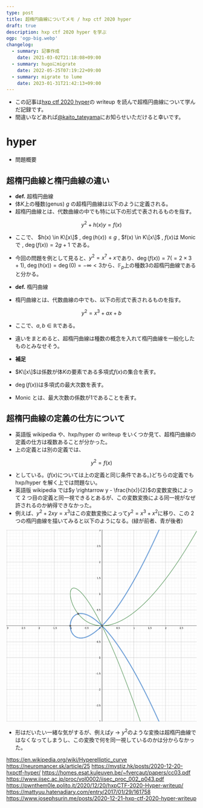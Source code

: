 ```yaml
---
type: post
title: 超楕円曲線についてメモ / hxp ctf 2020 hyper
draft: true
description: hxp ctf 2020 hyper を学ぶ
ogp: 'ogp-big.webp'
changelog:
  - summary: 記事作成
    date: 2021-03-02T21:18:08+09:00
  - summary: hugoにmigrate
    date: 2022-05-25T07:19:22+09:00
  - summary: migrate to lume
    date: 2023-01-31T21:42:13+09:00
---
```


- この記事は[hxp ctf 2020 hyper](https://ctftime.org/task/14387)の writeup を読んで超楕円曲線について学んだ記録です。
- 間違いなどあれば[@kaito_tateyama](https://twitter.com/kaito_tateyama)にお知らせいただけると幸いです。

# hyper

- 問題概要

## 超楕円曲線と楕円曲線の違い

- **def.** 超楕円曲線
- 体$K$上の種数(genus) $g$ の超楕円曲線は以下のように定義される。
- 超楕円曲線とは、代数曲線の中でも特に以下の形式で表されるものを指す。

$$
y^2 + h(x)y = f(x)
$$

- ここで、 $h(x) \in K\[x\]$ , $\deg(h(x)) \leq g$ , $f(x) \in K\[x\]$ , $f(x)$は Monic で , $\deg(f(x)) = 2g + 1$ である。
- 今回の問題を例として見ると、$y^2 = x^7 + x$であり、$\deg(f(x)) = 7 (=2 \times 3+1)$, $\deg(h(x)) = \deg(0) = -\infty < 3$から、$\mathbb{F}_p$上の種数$3$の超楕円曲線であると分かる。

- **def.** 楕円曲線
- 楕円曲線とは、代数曲線の中でも、以下の形式で表されるものを指す。

$$
y^2 = x^3 + ax + b
$$

- ここで、$a,b \in \mathbb{R}$である。

- 違いをまとめると、超楕円曲線は種数の概念を入れて楕円曲線を一般化したものとみなせそう。

- **補足**
- $K\[x\]$は係数が体$K$の要素である多項式$f(x)$の集合を表す。
- $\deg(f(x))$は多項式の最大次数を表す。
- Monic とは、最大次数の係数が$1$であることを表す。

## 超楕円曲線の定義の仕方について

- 英語版 wikipedia や、hxp/hyper の writeup をいくつか見て、超楕円曲線の定義の仕方は複数あることが分かった。
- 上の定義とは別の定義では、

$$
y^2 = f(x)
$$

- としている。($f(x)$については上の定義と同じ条件である。)どちらの定義でも hxp/hyper を解く上では問題ない。
- 英語版 wikipedia では$y \rightarrow y - \frac{h(x)}{2}$の変数変換によって 2 つ目の定義と同一視できるとあるが、この変数変換による同一視がなぜ許されるのか納得できなかった。
- 例えば、$y^2 + 2xy = x^3$はこの変数変換によって$y^2 = x^3 + x^2$に移り、この 2 つの楕円曲線を描いてみると以下のようになる。(緑が前者、青が後者)

![img-1](./p-1.png)

- 形はだいたい一緒な気がするが、例えば$y \rightarrow y^2$のような変換は超楕円曲線ではなくなってしまうし、この変換で何を同一視しているのかは分からなかった。

https://en.wikipedia.org/wiki/Hyperelliptic_curve
https://neuromancer.sk/article/25
https://mystiz.hk/posts/2020-12-20-hxpctf-hyper/
https://homes.esat.kuleuven.be/~fvercaut/papers/cc03.pdf
https://www.iisec.ac.jp/proc/vol0002/iisec_proc_002_p043.pdf
https://pwnthem0le.polito.it/2020/12/20/hxpCTF-2020-Hyper-writeup/
https://mattyuu.hatenadiary.com/entry/2017/01/29/161758
https://www.josephsurin.me/posts/2020-12-21-hxp-ctf-2020-hyper-writeup
